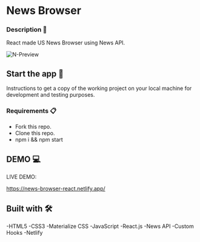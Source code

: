 # News Browser 
### Description 📰

React made US News Browser using News API.

![N-Preview](preview-news.PNG)

## Start the app 🚀

Instructions to get a copy of the working project on your local machine for development and testing purposes.

### Requirements 📋

* Fork this repo.
* Clone this repo.
* npm i && npm start

## DEMO 💻 

LIVE DEMO:

https://news-browser-react.netlify.app/

## Built with 🛠️

-HTML5
-CSS3
-Materialize CSS
-JavaScript
-React.js
-News API
-Custom Hooks
-Netlify

